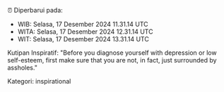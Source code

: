 ⏰ Diperbarui pada:
- WIB: Selasa, 17 Desember 2024 11.31.14 UTC
- WITA: Selasa, 17 Desember 2024 12.31.14 UTC
- WIT: Selasa, 17 Desember 2024 13.31.14 UTC

Kutipan Inspiratif:
"Before you diagnose yourself with depression or low self-esteem, first make sure that you are not, in fact, just surrounded by assholes."


Kategori: inspirational


